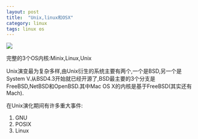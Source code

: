 ```yaml
---
layout: post
title:  "Unix,linux和OSX"
category: linux
tags: linux os
---
```


![](https://raw.githubusercontent.com/taizilongxu/taizilongxu.github.io/master/img/7a899e510fb30f2440d33c63c895d143ad4b0300.jpg)

完整的3个OS内核:Minix,Linux,Unix


Unix演变最为复杂多样,由Unix衍生的系统主要有两个,一个是BSD,另一个是System V.从BSD4.3开始就已经开源了,BSD最主要的3个分支是FreeBSD,NetBSD和OpenBSD.其中Mac OS X的内核是基于FreeBSD(其实还有Mach).

在Unix演化期间有许多重大事件:

1. GNU
2. POSIX
3. Linux
